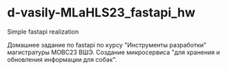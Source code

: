 # d-vasily-MLaHLS23_fastapi_hw
Simple fastapi realization

Домашнее задание по fastapi по курсу "Инструменты разработки" магистратуры МОВС23 ВШЭ.
Создание микросервиса "для хранения и обновления информации для собак".
